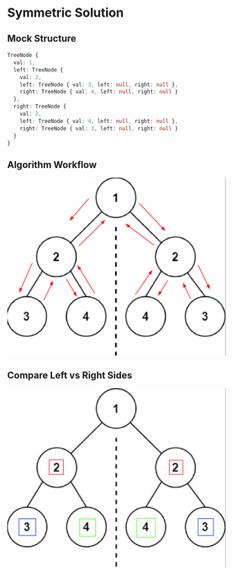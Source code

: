 # Symmetric Solution

## Mock Structure

```typescript
TreeNode {
  val: 1,
  left: TreeNode {
    val: 2,
    left: TreeNode { val: 3, left: null, right: null },
    right: TreeNode { val: 4, left: null, right: null }
  },
  right: TreeNode {
    val: 2,
    left: TreeNode { val: 4, left: null, right: null },
    right: TreeNode { val: 3, left: null, right: null }
  }
}
``` 

## Algorithm Workflow

![Algorithm Workflow](tree-workflow.png)

## Compare Left vs Right Sides

![Compare Left vs Right Sides](tree-compare.png)



